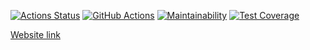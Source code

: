 [![Actions Status](https://github.com/Utrian/python-project-83/workflows/hexlet-check/badge.svg)](https://github.com/Utrian/python-project-83/actions)
[![GitHub Actions](https://github.com/Utrian/python-project-83/actions/workflows/ci.yml/badge.svg)](https://github.com/Utrian/python-project-83/actions/workflows/ci.yml)
[![Maintainability](https://api.codeclimate.com/v1/badges/8b46ee19e75fbbf30f4a/maintainability)](https://codeclimate.com/github/Utrian/python-project-83/maintainability)
[![Test Coverage](https://api.codeclimate.com/v1/badges/8b46ee19e75fbbf30f4a/test_coverage)](https://codeclimate.com/github/Utrian/python-project-83/test_coverage)

[Website link](https://python-project-83-production-167b.up.railway.app/)
